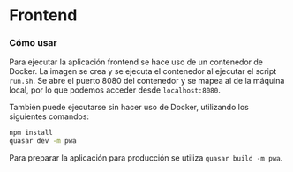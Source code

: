 # Frontend



### Cómo usar

Para ejecutar la aplicación frontend se hace uso de un contenedor de Docker. La imagen se crea y se ejecuta el contenedor al ejecutar el script ```run.sh```. Se abre el puerto 8080 del contenedor y se mapea al de la máquina local, por lo que podemos acceder desde ```localhost:8080```.


También puede ejecutarse sin hacer uso de Docker, utilizando los siguientes comandos:

```bash
npm install
quasar dev -m pwa 
```

Para preparar la aplicación para producción se utiliza ```quasar build -m pwa```.
